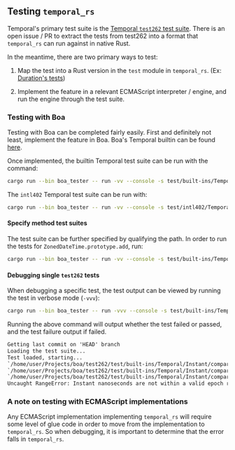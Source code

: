 ## Testing `temporal_rs`

Temporal's primary test suite is the [Temporal `test262` test
suite][test262-temporal]. There is an open issue / PR to extract
the tests from test262 into a format that `temporal_rs` can run
against in native Rust.

In the meantime, there are two primary ways to test:

1. Map the test into a Rust version in the `test` module in
   `temporal_rs`. (Ex: [Duration's tests][duration-test-mod])

2. Implement the feature in a relevant ECMAScript interpreter / engine,
   and run the engine through the test suite.

### Testing with Boa

Testing with Boa can be completed fairly easily. First and definitely
not least, implement the feature in Boa. Boa's Temporal builtin can be
found [here][boa-temporal].

Once implemented, the builtin Temporal test suite can be run with the
command:

```bash
cargo run --bin boa_tester -- run -vv --console -s test/built-ins/Temporal
```

The `intl402` Temporal test suite can be run with:

```bash
cargo run --bin boa_tester -- run -vv --console -s test/intl402/Temporal
```

#### Specify method test suites

The test suite can be further specified by qualifying the path. In order
to run the tests for `ZonedDateTime.prototype.add`, run:

```bash
cargo run --bin boa_tester -- run -vv --console -s test/built-ins/Temporal/ZonedDateTime/prototype/add
```

#### Debugging single `test262` tests

When debugging a specific test, the test output can be viewed by running
the test in verbose mode (`-vvv`):

```bash
cargo run --bin boa_tester -- run -vvv --console -s test/built-ins/Temporal/Instant/compare/argument-string-limits.js
```

Running the above command will output whether the test failed or passed,
and the test failure output if failed.

```txt
Getting last commit on 'HEAD' branch
Loading the test suite...
Test loaded, starting...
`/home/user/Projects/boa/test262/test/built-ins/Temporal/Instant/compare/argument-string-limits.js`: starting
`/home/user/Projects/boa/test262/test/built-ins/Temporal/Instant/compare/argument-string-limits.js`: Failed
`/home/user/Projects/boa/test262/test/built-ins/Temporal/Instant/compare/argument-string-limits.js`: result text
Uncaught RangeError: Instant nanoseconds are not within a valid epoch range.
```

### A note on testing with ECMAScript implementations

Any ECMAScript implementation implementing `temporal_rs` will require
some level of glue code in order to move from the implementation to
`temporal_rs`. So when debugging, it is important to determine that the
error falls in `temporal_rs`.

[test262-temporal]:
  https://github.com/tc39/test262/tree/main/test/built-ins/Temporal
[duration-test-mod]: ./src/components/duration/tests.rs
[boa-temporal]:
  https://github.com/boa-dev/boa/tree/main/core/engine/src/builtins/temporal

